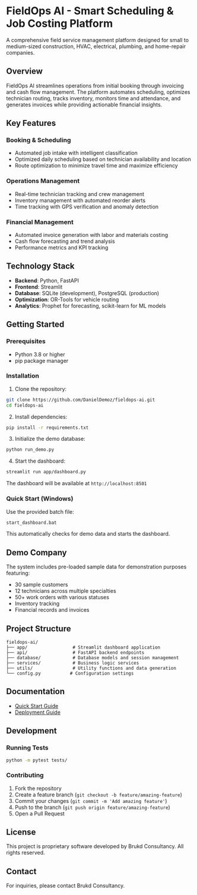 # FieldOps AI - Smart Scheduling & Job Costing Platform

A comprehensive field service management platform designed for small to medium-sized construction, HVAC, electrical, plumbing, and home-repair companies.

## Overview

FieldOps AI streamlines operations from initial booking through invoicing and cash flow management. The platform automates scheduling, optimizes technician routing, tracks inventory, monitors time and attendance, and generates invoices while providing actionable financial insights.

## Key Features

### Booking & Scheduling
- Automated job intake with intelligent classification
- Optimized daily scheduling based on technician availability and location
- Route optimization to minimize travel time and maximize efficiency

### Operations Management
- Real-time technician tracking and crew management
- Inventory management with automated reorder alerts
- Time tracking with GPS verification and anomaly detection

### Financial Management
- Automated invoice generation with labor and materials costing
- Cash flow forecasting and trend analysis
- Performance metrics and KPI tracking

## Technology Stack

- **Backend**: Python, FastAPI
- **Frontend**: Streamlit
- **Database**: SQLite (development), PostgreSQL (production)
- **Optimization**: OR-Tools for vehicle routing
- **Analytics**: Prophet for forecasting, scikit-learn for ML models

## Getting Started

### Prerequisites

- Python 3.8 or higher
- pip package manager

### Installation

1. Clone the repository:
```bash
git clone https://github.com/DanielDemoz/fieldops-ai.git
cd fieldops-ai
```

2. Install dependencies:
```bash
pip install -r requirements.txt
```

3. Initialize the demo database:
```bash
python run_demo.py
```

4. Start the dashboard:
```bash
streamlit run app/dashboard.py
```

The dashboard will be available at `http://localhost:8501`

### Quick Start (Windows)

Use the provided batch file:
```bash
start_dashboard.bat
```

This automatically checks for demo data and starts the dashboard.

## Demo Company

The system includes pre-loaded sample data for demonstration purposes featuring:
- 30 sample customers
- 12 technicians across multiple specialties
- 50+ work orders with various statuses
- Inventory tracking
- Financial records and invoices

## Project Structure

```
fieldops-ai/
├── app/                 # Streamlit dashboard application
├── api/                 # FastAPI backend endpoints
├── database/            # Database models and session management
├── services/            # Business logic services
├── utils/               # Utility functions and data generation
└── config.py           # Configuration settings
```

## Documentation

- [Quick Start Guide](QUICKSTART.md)
- [Deployment Guide](DEPLOYMENT.md)

## Development

### Running Tests

```bash
python -m pytest tests/
```

### Contributing

1. Fork the repository
2. Create a feature branch (`git checkout -b feature/amazing-feature`)
3. Commit your changes (`git commit -m 'Add amazing feature'`)
4. Push to the branch (`git push origin feature/amazing-feature`)
5. Open a Pull Request

## License

This project is proprietary software developed by Brukd Consultancy. All rights reserved.

## Contact

For inquiries, please contact Brukd Consultancy.
